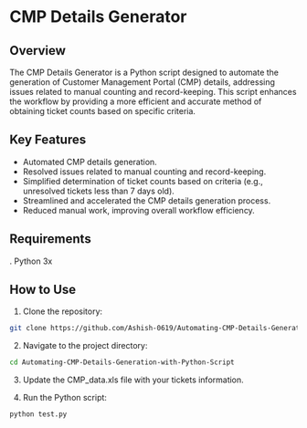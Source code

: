 # CMP Details Generator
## Overview
The CMP Details Generator is a Python script designed to automate the generation of Customer Management Portal (CMP) details, addressing issues related to manual counting and record-keeping. This script enhances the workflow by providing a more efficient and accurate method of obtaining ticket counts based on specific criteria.
## Key Features
- Automated CMP details generation.
- Resolved issues related to manual counting and record-keeping.
- Simplified determination of ticket counts based on criteria (e.g., unresolved tickets less than 7 days old).
- Streamlined and accelerated the CMP details generation process.
- Reduced manual work, improving overall workflow efficiency.

## Requirements

. Python 3x


## How to Use
1. Clone the repository:
```bash
git clone https://github.com/Ashish-0619/Automating-CMP-Details-Generation-with-Python-Script.git

```
2. Navigate to the project directory:
```bash
cd Automating-CMP-Details-Generation-with-Python-Script
```
3. Update the CMP_data.xls file with your tickets information.

4. Run the Python script:
```bash
python test.py
```
   
